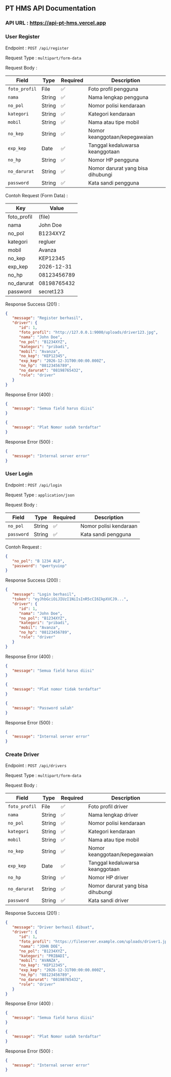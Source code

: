 ## PT HMS API Documentation

### API URL : https://api-pt-hms.vercel.app

### User Register

Endpoint : `POST /api/register`

Request Type : `multipart/form-data`

Request Body :

| Field         | Type   | Required | Description                       |
| ------------- | ------ | -------- | --------------------------------- |
| `foto_profil` | File   | ✅       | Foto profil pengguna              |
| `nama`        | String | ✅       | Nama lengkap pengguna             |
| `no_pol`      | String | ✅       | Nomor polisi kendaraan            |
| `kategori`    | String | ✅       | Kategori kendaraan                |
| `mobil`       | String | ✅       | Nama atau tipe mobil              |
| `no_kep`      | String | ✅       | Nomor keanggotaan/kepegawaian     |
| `exp_kep`     | Date   | ✅       | Tanggal kedaluwarsa keanggotaan   |
| `no_hp`       | String | ✅       | Nomor HP pengguna                 |
| `no_darurat`  | String | ✅       | Nomor darurat yang bisa dihubungi |
| `password`    | String | ✅       | Kata sandi pengguna               |

Contoh Request (Form Data) :

| Key         | Value       |
| ----------- | ----------- |
| foto_profil | (file)      |
| nama        | John Doe    |
| no_pol      | B1234XYZ    |
| kategori    | regluer     |
| mobil       | Avanza      |
| no_kep      | KEP12345    |
| exp_kep     | 2026-12-31  |
| no_hp       | 08123456789 |
| no_darurat  | 08198765432 |
| password    | secret123   |

Response Success (201) :

```json
{
   "message": "Register berhasil",
   "driver": {
      "id": 1,
      "foto_profil": "http://127.0.0.1:9000/uploads/driver123.jpg",
      "nama": "John Doe",
      "no_pol": "B1234XYZ",
      "kategori": "pribadi",
      "mobil": "Avanza",
      "no_kep": "KEP12345",
      "exp_kep": "2026-12-31T00:00:00.000Z",
      "no_hp": "08123456789",
      "no_darurat": "08198765432",
      "role": "driver"
   }
}
```

Response Error (400) :

```json
{
   "message": "Semua field harus diisi"
}
```

```json
{
   "message": "Plat Nomor sudah terdaftar"
}
```

Response Error (500) :

```json
{
   "message": "Internal server error"
}
```

### User Login

Endpoint : `POST /api/login`

Request Type : `application/json`

Request Body :

| Field      | Type   | Required | Description            |
| ---------- | ------ | -------- | ---------------------- |
| `no_pol`   | String | ✅       | Nomor polisi kendaraan |
| `password` | String | ✅       | Kata sandi pengguna    |

Contoh Request :

```json
{
   "no_pol": "B 1234 ALD",
   "password": "qwertyuiop"
}
```

Response Success (200) :

```json
{
   "message": "Login berhasil",
   "token": "eyJhbGciOiJIUzI1NiIsInR5cCI6IkpXVCJ9...",
   "driver": {
      "id": 1,
      "nama": "John Doe",
      "no_pol": "B1234XYZ",
      "kategori": "pribadi",
      "mobil": "Avanza",
      "no_hp": "08123456789",
      "role": "driver"
   }
}
```

Response Error (400) :

```json
{
   "message": "Semua field harus diisi"
}
```

```json
{
   "message": "Plat nomor tidak terdaftar"
}
```

```json
{
   "message": "Password salah"
}
```

Response Error (500) :

```json
{
   "message": "Internal server error"
}
```

### Create Driver

Endpoint : `POST /api/drivers`

Request Type : `multipart/form-data`

Request Body :

| Field | Type | Required | Description |
|--------|------|-----------|-------------|
| `foto_profil` | File | ✅ | Foto profil driver |
| `nama` | String | ✅ | Nama lengkap driver |
| `no_pol` | String | ✅ | Nomor polisi kendaraan |
| `kategori` | String | ✅ | Kategori kendaraan |
| `mobil` | String | ✅ | Nama atau tipe mobil |
| `no_kep` | String | ✅ | Nomor keanggotaan/kepegawaian |
| `exp_kep` | Date | ✅ | Tanggal kedaluwarsa keanggotaan |
| `no_hp` | String | ✅ | Nomor HP driver |
| `no_darurat` | String | ✅ | Nomor darurat yang bisa dihubungi |
| `password` | String | ✅ | Kata sandi driver |

Response Success (201) :

```json
{
   "message": "Driver berhasil dibuat",
   "driver": {
      "id": 1,
      "foto_profil": "https://fileserver.example.com/uploads/driver1.jpg",
      "nama": "JOHN DOE",
      "no_pol": "B1234XYZ",
      "kategori": "PRIBADI",
      "mobil": "AVANZA",
      "no_kep": "KEP12345",
      "exp_kep": "2026-12-31T00:00:00.000Z",
      "no_hp": "08123456789",
      "no_darurat": "08198765432",
      "role": "driver"
   }
}
```

Response Error (400) :
```json
{
   "message": "Semua field harus diisi"
}
```
```json
{
   "message": "Plat Nomor sudah terdaftar"
}
```

Response Error (500) :
```json
{
   "message": "Internal server error"
}
```

